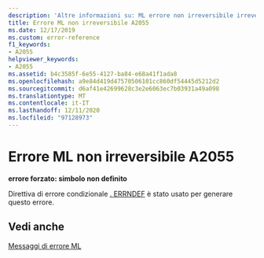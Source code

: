 ```yaml
---
description: 'Altre informazioni su: ML errore non irreversibile irreversibile A2055'
title: Errore ML non irreversibile A2055
ms.date: 12/17/2019
ms.custom: error-reference
f1_keywords:
- A2055
helpviewer_keywords:
- A2055
ms.assetid: b4c3585f-6e55-4127-ba84-e68a41f1ada8
ms.openlocfilehash: a9e84d419d47570506101cc860df54445d5212d2
ms.sourcegitcommit: d6af41e42699628c3e2e6063ec7b03931a49a098
ms.translationtype: MT
ms.contentlocale: it-IT
ms.lasthandoff: 12/11/2020
ms.locfileid: "97128973"
---
```

# <a name="ml-nonfatal-error-a2055"></a>Errore ML non irreversibile A2055

**errore forzato: simbolo non definito**

Direttiva di errore condizionale [. ERRNDEF](dot-errndef.md) è stato usato per generare questo errore.

## <a name="see-also"></a>Vedi anche

[Messaggi di errore ML](ml-error-messages.md)
